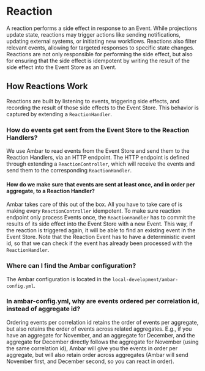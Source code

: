 # Reaction

A reaction performs a side effect in response to an Event. While projections update state, reactions may trigger actions like sending notifications, updating external systems, or initiating new workflows. Reactions also filter relevant events, allowing for targeted responses to specific state changes. Reactions are not only responsible for performing the side effect, but also for ensuring that the side effect is idempotent by writing the result of the side effect into the Event Store as an Event.

## How Reactions Work

Reactions are built by listening to events, triggering side effects, and recording the result of those side effects to the Event Store. This behavior is captured by extending a `ReactionHandler`.

### How do events get sent from the Event Store to the Reaction Handlers?

We use Ambar to read events from the Event Store and send them to the Reaction Handlers, via an HTTP endpoint. The HTTP endpoint is defined through extending a `ReactionController`, which will receive the events and send them to the corresponding `ReactionHandler`.

#### How do we make sure that events are sent at least once, and in order per aggregate, to a Reaction Handler?

Ambar takes care of this out of the box. All you have to take care of is making every `ReactionController` idempotent. To make sure reaction endpoint only process Events once, the `ReactionHandler` has to commit the results of its side effect into the Event Store with a new Event. This way, if the reaction is triggered again, it will be able to find an existing event in the Event Store. Note that the Reaction Event has to have a deterministic event id, so that we can check if the event has already been processed with the `ReactionHandler`.

### Where can I find the Ambar configuration?

The Ambar configuration is located in the `local-development/ambar-config.yml`.

### In ambar-config.yml, why are events ordered per correlation id, instead of aggregate id?

Ordering events per correlation id retains the order of events per aggregate, but also retains the order of events across related aggregates. E.g., if you have an aggregate for November, and an aggregate for December, and the aggregate for December directly follows the aggregate for November (using the same correlation id), Ambar will give you the events in order per aggregate, but will also retain order across aggregates (Ambar will send November first, and December second, so you can react in order).

